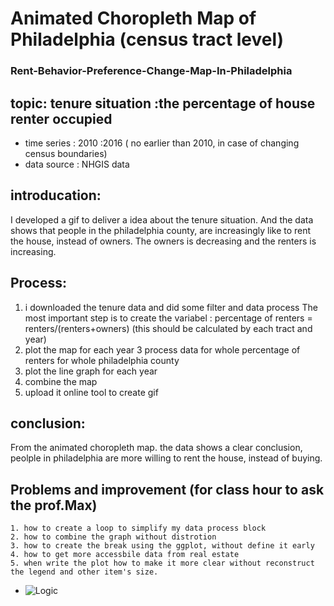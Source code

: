 # Animated Choropleth Map of Philadelphia (census tract level)
### Rent-Behavior-Preference-Change-Map-In-Philadelphia

 
## topic: tenure situation :the percentage of house renter occupied 
- time series : 2010 :2016 ( no earlier than 2010, in case of changing census boundaries)
- data source : NHGIS data 
## introducation:
   I developed a gif to deliver a idea about the tenure situation. And the data shows that people in the
   philadelphia county, are increasingly like to rent the house, instead of owners. The owners is decreasing 
  and the renters is increasing.
 
## Process:
   1. i downloaded the tenure data and did some filter and data process
      The most important step is to create the variabel :
      percentage of renters = renters/(renters+owners) (this should be calculated by each tract and year)
   2. plot the map for each year
   3 process data for whole percentage of renters for whole philadelphia county
   4. plot the line graph for each year
   5. combine the map 
   6. upload it online tool to create gif
   
## conclusion:
   From the animated choropleth map. the data shows a clear conclusion, peolple in philadelphia are more willing to 
 rent the house, instead of buying. 
 
## Problems and improvement (for class hour to ask the prof.Max)
    1. how to create a loop to simplify my data process block
    2. how to combine the graph without distrotion
    3. how to create the break using the ggplot, without define it early
    4. how to get more accessbile data from real estate
    5. when write the plot how to make it more clear without reconstruct the legend and other item's size.
- ![Logic](https://github.com/fangnandu/Rent-Behavior-Preference-Change-Map-In-Philadelphia/blob/master/rent%20behavior%20perference%20change%20map.gif "Logic")
